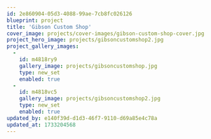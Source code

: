 ```yaml
---
id: 2e860904-05d3-4088-99ae-7cb8fc026126
blueprint: project
title: 'Gibson Custom Shop'
cover_image: projects/cover-images/gibson-custom-shop-cover.jpg
project_hero_image: projects/gibsoncustomshop2.jpg
project_gallery_images:
  -
    id: m4818ry9
    gallery_image: projects/gibsoncustomshop.jpg
    type: new_set
    enabled: true
  -
    id: m4818vc5
    gallery_image: projects/gibsoncustomshop2.jpg
    type: new_set
    enabled: true
updated_by: e140f39d-d1d3-46f7-9110-d69a85e4c78a
updated_at: 1733204568
---
```

